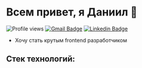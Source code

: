 # Всем привет, я Даниил 🍕  

![Profile views](https://gpvc.arturio.dev/DanyKuzmenko)
[![Gmail Badge](https://img.shields.io/badge/-dankuzmenko02@yandex.ru-c14438?style=flat&logo=Gmail&logoColor=white&link=mailto:dankuzmenko02@yandex.ru)](mailto:dankuzmenko02@yandex.ru) 
[![Linkedin Badge](https://img.shields.io/badge/-http://linkedin.com/in/daniilkuzmenko-30a33822b-0072b1?style=flat&logo=Linkedin&logoColor=white&link=https://www.linkedin.com/in/daniil-kuzmenko-30a33822b/)](https://www.linkedin.com/in/daniil-kuzmenko-30a33822b/) 

* Хочу стать крутым frontend разработчиком

## Стек технологий:  

